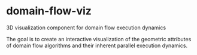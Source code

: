 # domain-flow-viz
3D visualization component for domain flow execution dynamics

The goal is to create an interactive visualization of the geometric attributes of domain flow algorithms and their inherent parallel execution dynamics.
